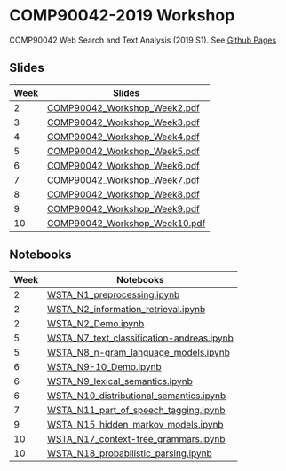 # COMP90042-2019  Workshop

COMP90042 Web Search and Text Analysis (2019 S1). See [Github Pages](https://zenanz.github.io/comp90042-2019)


## Slides

Week|Slides 
----|--------------------------------
2|[COMP90042_Workshop_Week2.pdf](slides/COMP90042_Workshop_Week2.pdf)
3|[COMP90042_Workshop_Week3.pdf](slides/COMP90042_Workshop_Week3.pdf)
4|[COMP90042_Workshop_Week4.pdf](slides/COMP90042_Workshop_Week4.pdf)
5|[COMP90042_Workshop_Week5.pdf](slides/COMP90042_Workshop_Week5.pdf)
6|[COMP90042_Workshop_Week6.pdf](slides/COMP90042_Workshop_Week6.pdf)
7|[COMP90042_Workshop_Week7.pdf](slides/COMP90042_Workshop_Week7.pdf)
8|[COMP90042_Workshop_Week8.pdf](slides/COMP90042_Workshop_Week8.pdf)
9|[COMP90042_Workshop_Week9.pdf](slides/COMP90042_Workshop_Week9.pdf)
10|[COMP90042_Workshop_Week10.pdf](slides/COMP90042_Workshop_Week10.pdf)

## Notebooks

Week|Notebooks
----|--------------------------------
2|[WSTA_N1_preprocessing.ipynb](ipynb/WSTA_N1_preprocessing.ipynb)
2|[WSTA_N2_information_retrieval.ipynb](ipynb/WSTA_N2_information_retrieval.ipynb)
2|[WSTA_N2_Demo.ipynb](ipynb/WSTA_N2_Demo.ipynb)
5|[WSTA_N7_text_classification-andreas.ipynb](ipynb/WSTA_N7_text_classification-andreas.ipynb)
5|[WSTA_N8_n-gram_language_models.ipynb](ipynb/WSTA_N8_n-gram_language_models.ipynb)
6|[WSTA_N9-10_Demo.ipynb](ipynb/WSTA_N9-10_Demo.ipynb)
6|[WSTA_N9_lexical_semantics.ipynb](ipynb/WSTA_N9_lexical_semantics.ipynb)
6|[WSTA_N10_distributional_semantics.ipynb](ipynb/WSTA_N10_distributional_semantics.ipynb)
7|[WSTA_N11_part_of_speech_tagging.ipynb](ipynb/WSTA_N11_part_of_speech_tagging.ipynb)
9|[WSTA_N15_hidden_markov_models.ipynb](https://github.com/trevorcohn/comp90042/blob/gh-pages/notebooks/WSTA_N15_hidden_markov_models.ipynb)
10|[WSTA_N17_context-free_grammars.ipynb](https://github.com/trevorcohn/comp90042/blob/gh-pages/notebooks/WSTA_N17_context-free_grammars.ipynb)
10|[WSTA_N18_probabilistic_parsing.ipynb](https://github.com/trevorcohn/comp90042/blob/gh-pages/notebooks/WSTA_N18_probabilistic_parsing.ipynb)

